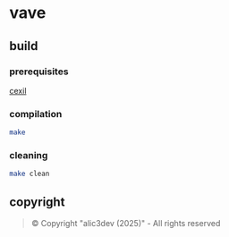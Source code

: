 # vave

## build

### prerequisites

[cexil](https://github.com/alic3dev/cexil)

### compilation

```sh
make
```

### cleaning

```sh
make clean
```

## copyright

> ©️ Copyright "alic3dev (2025)" - All rights reserved

